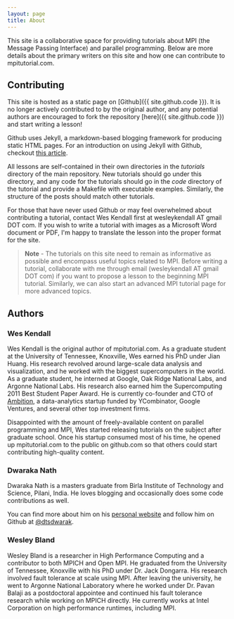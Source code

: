 ```yaml
---
layout: page
title: About
---
```


This site is a collaborative space for providing tutorials about MPI (the Message Passing Interface) and parallel programming. Below are more details about the primary writers on this site and how one can contribute to mpitutorial.com.

## Contributing

This site is hosted as a static page on [Github]({{ site.github.code }}). It is no longer actively contributed to by the original author, and any potential authors are encouraged to fork the repository [here]({{ site.github.code }}) and start writing a lesson!

Github uses Jekyll, a markdown-based blogging framework for producing static HTML pages. For an introduction on using Jekyll with Github, checkout [this article](https://help.github.com/articles/using-jekyll-with-pages/).

All lessons are self-contained in their own directories in the *tutorials* directory of the main repository. New tutorials should go under this directory, and any code for the tutorials should go in the *code* directory of the tutorial and provide a Makefile with executable examples. Similarly, the structure of the posts should match other tutorials.

For those that have never used Github or may feel overwhelmed about contributing a tutorial, contact Wes Kendall first at wesleykendall AT gmail DOT com. If you wish to write a tutorial with images as a Microsoft Word document or PDF, I'm happy to translate the lesson into the proper format for the site.

> **Note** - The tutorials on this site need to remain as informative as possible and encompass useful topics related to MPI. Before writing a tutorial, collaborate with me through email (wesleykendall AT gmail DOT com) if you want to propose a lesson to the beginning MPI tutorial. Similarly, we can also start an advanced MPI tutorial page for more advanced topics.

## Authors

### Wes Kendall
Wes Kendall is the original author of mpitutorial.com. As a graduate student at the University of Tennessee, Knoxville, Wes earned his PhD under Jian Huang. His research revolved around large-scale data analysis and visualization, and he worked with the biggest supercomputers in the world. As a graduate student, he interned at Google, Oak Ridge National Labs, and Argonne National Labs. His research also earned him the Supercomputing 2011 Best Student Paper Award. He is currently co-founder and CTO of [Ambition](http://ambition.com), a data-analytics startup funded by YCombinator, Google Ventures, and several other top investment firms.

Disappointed with the amount of freely-available content on parallel programming and MPI, Wes started releasing tutorials on the subject after graduate school. Once his startup consumed most of his time, he opened up mpitutorial.com to the public on github.com so that others could start contributing high-quality content.

### Dwaraka Nath

Dwaraka Nath is a masters graduate from Birla Institute of Technology and Science, Pilani, India. He loves blogging and occasionally does some code contributions as well.

You can find more about him on his [personal website](https://www.dwarak.in) and follow him on Github at [@dtsdwarak](https://github.com/dtsdwarak).

### Wesley Bland
Wesley Bland is a researcher in High Performance Computing and a contributor to both MPICH and Open MPI. He graduated from the University of Tennessee, Knoxville with his PhD under Dr. Jack Dongarra. His research involved fault tolerance at scale using MPI. After leaving the university, he went to Argonne National Laboratory where he worked under Dr. Pavan Balaji as a postdoctoral appointee and continued his fault tolerance research while working on MPICH directly. He currently works at Intel Corporation on high performance runtimes, including MPI.
